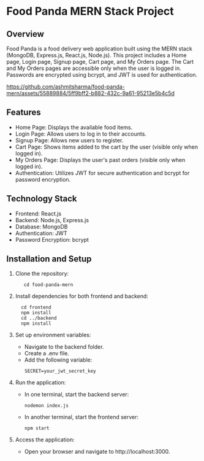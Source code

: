 # Food Panda MERN Stack Project

## Overview
Food Panda is a food delivery web application built using the MERN stack (MongoDB, Express.js, React.js, Node.js). This project includes a Home page, Login page, Signup page, Cart page, and My Orders page. The Cart and My Orders pages are accessible only when the user is logged in. Passwords are encrypted using bcrypt, and JWT is used for authentication.

https://github.com/ashmitsharma/food-panda-mern/assets/55889884/5ff9bff2-b882-432c-9a61-95213e5b4c5d

## Features
- Home Page: Displays the available food items.
- Login Page: Allows users to log in to their accounts.
- Signup Page: Allows new users to register.
- Cart Page: Shows items added to the cart by the user (visible only when logged in).
- My Orders Page: Displays the user's past orders (visible only when logged in).
- Authentication: Utilizes JWT for secure authentication and bcrypt for password encryption.

## Technology Stack
- Frontend: React.js
- Backend: Node.js, Express.js
- Database: MongoDB
- Authentication: JWT
- Password Encryption: bcrypt

## Installation and Setup
1. Clone the repository:
   ```git clone https://github.com/yourusername/food-panda-mern.git
      cd food-panda-mern
    ```

2. Install dependencies for both frontend and backend:
    ```
      cd frontend
      npm install
      cd ../backend
      npm install
    ```

3. Set up environment variables:
    - Navigate to the backend folder.
    - Create a .env file.
    - Add the following variable:
      ```
      SECRET=your_jwt_secret_key
      ```
4. Run the application:
    - In one terminal, start the backend server:
        ```cd backend
        nodemon index.js
        ```
    - In another terminal, start the frontend server:
        ```cd frontend
        npm start
        ```
5. Access the application:
    - Open your browser and navigate to http://localhost:3000.
